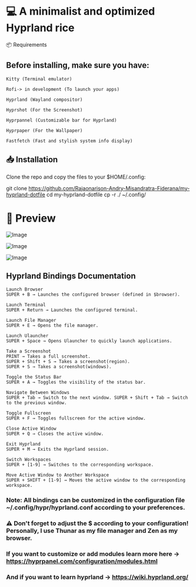 # 💻 A minimalist and optimized Hyprland rice

📦 Requirements

## Before installing, make sure you have:
    Kitty (Terminal emulator)

    Rofi-> in development (To launch your apps)
    
    Hyprland (Wayland compositor)

    Hyprshot (For the Screenshot)
    
    Hyprpannel (Customizable bar for Hyprland)

    Hyprpaper (For the Wallpaper)

    Fastfetch (Fast and stylish system info display)

## 📥 Installation

Clone the repo and copy the files to your $HOME/.config:

git clone https://github.com/Rajaonarison-Andry-Misandratra-Fiderana/my-hyprland-dotfile
cd my-hyprland-dotfile
cp -r ./ ~/.config/  

# 📸 Preview

![Image](https://github.com/user-attachments/assets/8f860ba2-1696-4058-9ae6-6d9a928355d0)

![Image](https://github.com/user-attachments/assets/30a6afd1-f14b-4d4b-95f3-b92bce38ebb2)

![Image](https://github.com/user-attachments/assets/f0068d30-c5b5-4a02-a26a-f03111c45622)

## Hyprland Bindings Documentation

    Launch Browser
    SUPER + B → Launches the configured browser (defined in $browser).

    Launch Terminal
    SUPER + Return → Launches the configured terminal.

    Launch File Manager
    SUPER + E → Opens the file manager.

    Launch Ulauncher
    SUPER + Space → Opens Ulauncher to quickly launch applications.

    Take a Screenshot
    PRINT → Takes a full screenshot. 
    SUPER + Shift + S → Takes a screenshot(region).
    SUPER + S → Takes a screenshot(windows).

    Toggle the Status Bar
    SUPER + A → Toggles the visibility of the status bar.

    Navigate Between Windows
    SUPER + Tab → Switch to the next window. SUPER + Shift + Tab → Switch to the previous window.

    Toggle Fullscreen
    SUPER + F → Toggles fullscreen for the active window.

    Close Active Window
    SUPER + Q → Closes the active window.

    Exit Hyprland
    SUPER + M → Exits the Hyprland session.

    Switch Workspaces
    SUPER + [1-9] → Switches to the corresponding workspace.

    Move Active Window to Another Workspace
    SUPER + SHIFT + [1-9] → Moves the active window to the corresponding workspace.

### Note: All bindings can be customized in the configuration file ~/.config/hypr/hyprland.conf according to your preferences.

### ⚠️ Don't forget to adjust the $ according to your configuration!  Personally, I use Thunar as my file manager and Zen as my browser.

### If you want to customize or add modules learn more here -> https://hyprpanel.com/configuration/modules.html
### And if you want to learn hyprland -> https://wiki.hyprland.org/
